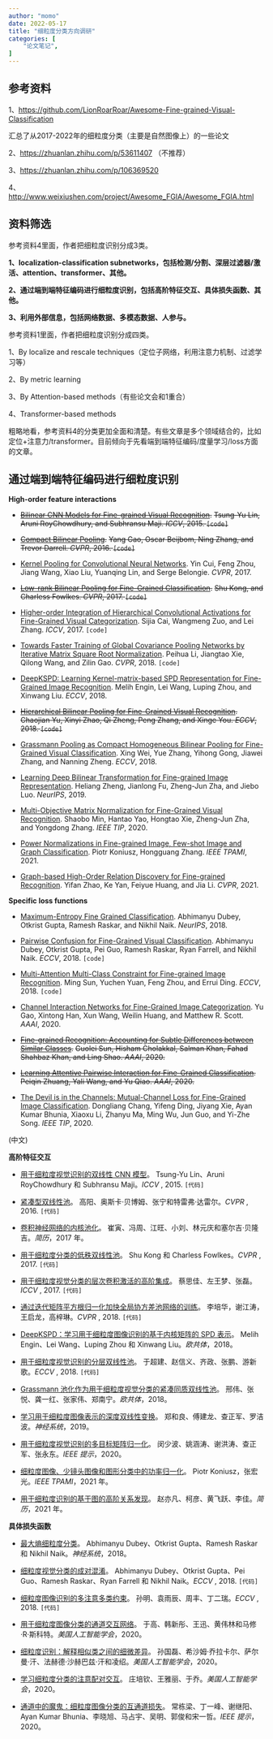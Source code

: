 ```yaml
---
author: "momo"
date: 2022-05-17
title: "细粒度分类方向调研"
categories: [
    "论文笔记",
]
---
```


## 参考资料

1、https://github.com/LionRoarRoar/Awesome-Fine-grained-Visual-Classification

汇总了从2017-2022年的细粒度分类（主要是自然图像上）的一些论文

2、https://zhuanlan.zhihu.com/p/53611407 （不推荐）

3、https://zhuanlan.zhihu.com/p/106369520

4、http://www.weixiushen.com/project/Awesome_FGIA/Awesome_FGIA.html

## 资料筛选

参考资料4里面，作者把细粒度识别分成3类。

**1、localization-classification subnetworks，包括检测/分割、深层过滤器/激活、attention、transformer、其他。**

**2、通过端到端特征编码进行细粒度识别，包括高阶特征交互、具体损失函数、其他。**

**3、利用外部信息，包括网络数据、多模态数据、人参与。**

参考资料1里面，作者把细粒度识别分成四类。

1、By localize and rescale techniques（定位子网络，利用注意力机制、过滤学习等）

2、By metric learning

3、By Attention-based methods（有些论文会和1重合）

4、Transformer-based methods

粗略地看，参考资料4的分类更加全面和清楚。有些文章是多个领域结合的，比如定位+注意力/transformer。目前倾向于先看端到端特征编码/度量学习/loss方面的文章。

## 通过端到端特征编码进行细粒度识别

**High-order feature interactions**

- ~~[Bilinear CNN Models for Fine-grained Visual Recognition](http://vis-www.cs.umass.edu/bcnn/docs/bcnn_iccv15.pdf).~~
  ~~Tsung-Yu Lin, Aruni RoyChowdhury, and Subhransu Maji. *ICCV*, 2015. `[code]`~~

- ~~[Compact Bilinear Pooling](https://people.eecs.berkeley.edu/~yg/papers/compact_bilinear.pdf).~~
  ~~Yang Gao, Oscar Beijbom, Ning Zhang, and Trevor Darrell. *CVPR*, 2016. `[code]`~~

- [Kernel Pooling for Convolutional Neural Networks](https://vision.cornell.edu/se3/wp-content/uploads/2017/04/cui2017cvpr.pdf).
  Yin Cui, Feng Zhou, Jiang Wang, Xiao Liu, Yuanqing Lin, and Serge Belongie. *CVPR*, 2017.

- ~~[Low-rank Bilinear Pooling for Fine-Grained Classification](http://openaccess.thecvf.com/content_cvpr_2017/papers/Kong_Low-Rank_Bilinear_Pooling_CVPR_2017_paper.pdf).~~
  ~~Shu Kong, and Charless Fowlkes. *CVPR*, 2017. `[code]`~~

- [Higher-order Integration of Hierarchical Convolutional Activations for Fine-Grained Visual Categorization](http://azadproject.ir/wp-content/uploads/2014/07/2017-Higher-order-Integration-of-Hierarchical-Convolutional-Activations-for-Fine-grained.pdf).
  Sijia Cai, Wangmeng Zuo, and Lei Zhang. *ICCV*, 2017. `[code]`

- [Towards Faster Training of Global Covariance Pooling Networks by Iterative Matrix Square Root Normalization](http://openaccess.thecvf.com/content_cvpr_2018/papers/Li_Towards_Faster_Training_CVPR_2018_paper.pdf).
  Peihua Li, Jiangtao Xie, Qilong Wang, and Zilin Gao. *CVPR*, 2018. `[code]`

- [DeepKSPD: Learning Kernel-matrix-based SPD Representation for Fine-Grained Image Recognition](http://openaccess.thecvf.com/content_ECCV_2018/papers/Melih_Engin_DeepKSPD_Learning_Kernel-matrix-based_ECCV_2018_paper.pdf).
  Melih Engin, Lei Wang, Luping Zhou, and Xinwang Liu. *ECCV*, 2018.

- ~~[Hierarchical Bilinear Pooling for Fine-Grained Visual Recognition](http://openaccess.thecvf.com/content_ECCV_2018/papers/Chaojian_Yu_Hierarchical_Bilinear_Pooling_ECCV_2018_paper.pdf).~~
  ~~Chaojian Yu, Xinyi Zhao, Qi Zheng, Peng Zhang, and Xinge You. *ECCV*, 2018. `[code]`~~

- [Grassmann Pooling as Compact Homogeneous Bilinear Pooling for Fine-Grained Visual Classification](http://openaccess.thecvf.com/content_ECCV_2018/papers/Xing_Wei_Grassmann_Pooling_for_ECCV_2018_paper.pdf).
  Xing Wei, Yue Zhang, Yihong Gong, Jiawei Zhang, and Nanning Zheng. *ECCV*, 2018.

- [Learning Deep Bilinear Transformation for Fine-grained Image Representation](http://papers.nips.cc/paper/8680-learning-deep-bilinear-transformation-for-fine-grained-image-representation.pdf).
  Heliang Zheng, Jianlong Fu, Zheng-Jun Zha, and Jiebo Luo. *NeurIPS*, 2019.

- [Multi-Objective Matrix Normalization for Fine-Grained Visual Recognition](https://ieeexplore.ieee.org/stamp/stamp.jsp?tp=&arnumber=9027108).
  Shaobo Min, Hantao Yao, Hongtao Xie, Zheng-Jun Zha, and Yongdong Zhang. *IEEE TIP*, 2020.

- [Power Normalizations in Fine-grained Image, Few-shot Image and Graph Classification](https://arxiv.org/pdf/2012.13975.pdf).
  Piotr Koniusz, Hongguang Zhang. *IEEE TPAMI*, 2021.

- [Graph-based High-Order Relation Discovery for Fine-grained Recognition](https://openaccess.thecvf.com/content/CVPR2021/papers/Zhao_Graph-Based_High-Order_Relation_Discovery_for_Fine-Grained_Recognition_CVPR_2021_paper.pdf).
  Yifan Zhao, Ke Yan, Feiyue Huang, and Jia Li. *CVPR*, 2021.

**Specific loss functions**

- [Maximum-Entropy Fine Grained Classification](https://papers.nips.cc/paper/7344-maximum-entropy-fine-grained-classification).
  Abhimanyu Dubey, Otkrist Gupta, Ramesh Raskar, and Nikhil Naik. *NeurIPS*, 2018.

- [Pairwise Confusion for Fine-Grained Visual Classification](https://openaccess.thecvf.com/content_ECCV_2018/papers/Abhimanyu_Dubey_Improving_Fine-Grained_Visual_ECCV_2018_paper.pdf).
  Abhimanyu Dubey, Otkrist Gupta, Pei Guo, Ramesh Raskar, Ryan Farrell, and Nikhil Naik. *ECCV*, 2018. `[code]`

- [Multi-Attention Multi-Class Constraint for Fine-grained Image Recognition](http://openaccess.thecvf.com/content_ECCV_2018/papers/Ming_Sun_Multi-Attention_Multi-Class_Constraint_ECCV_2018_paper.pdf).
  Ming Sun, Yuchen Yuan, Feng Zhou, and Errui Ding. *ECCV*, 2018. `[code]`

- [Channel Interaction Networks for Fine-Grained Image Categorization](https://arxiv.org/pdf/2003.05235.pdf).
  Yu Gao, Xintong Han, Xun Wang, Weilin Huang, and Matthew R. Scott. *AAAI*, 2020.

- ~~[Fine-grained Recognition: Accounting for Subtle Differences between Similar Classes](https://arxiv.org/pdf/1912.06842v1.pdf).~~
  ~~Guolei Sun, Hisham Cholakkal, Salman Khan, Fahad Shahbaz Khan, and Ling Shao. *AAAI*, 2020.~~

- ~~[Learning Attentive Pairwise Interaction for Fine-Grained Classification](https://arxiv.org/pdf/2002.10191.pdf).~~
  ~~Peiqin Zhuang, Yali Wang, and Yu Qiao. *AAAI*, 2020.~~

- [The Devil is in the Channels: Mutual-Channel Loss for Fine-Grained Image Classification](https://ieeexplore.ieee.org/stamp/stamp.jsp?tp=&arnumber=9005389).
  Dongliang Chang, Yifeng Ding, Jiyang Xie, Ayan Kumar Bhunia, Xiaoxu Li, Zhanyu Ma, Ming Wu, Jun Guo, and Yi-Zhe Song. *IEEE TIP*, 2020.

(中文)

**高阶特征交互**

- [用于细粒度视觉识别的双线性 CNN 模型](http://vis-www.cs.umass.edu/bcnn/docs/bcnn_iccv15.pdf)。
  Tsung-Yu Lin、Aruni RoyChowdhury 和 Subhransu Maji。*ICCV* , 2015. `[代码]`

- [紧凑型双线性池](https://people.eecs.berkeley.edu/~yg/papers/compact_bilinear.pdf)。
  高阳、奥斯卡·贝博姆、张宁和特雷弗·达雷尔。*CVPR* , 2016. `[代码]`

- [卷积神经网络的内核池化](https://vision.cornell.edu/se3/wp-content/uploads/2017/04/cui2017cvpr.pdf)。
  崔寅、冯周、江旺、小刘、林元庆和塞尔吉·贝隆吉。*简历*，2017 年。

- [用于细粒度分类的低秩双线性池](http://openaccess.thecvf.com/content_cvpr_2017/papers/Kong_Low-Rank_Bilinear_Pooling_CVPR_2017_paper.pdf)。
  Shu Kong 和 Charless Fowlkes。*CVPR* , 2017. `[代码]`

- [用于细粒度视觉分类的层次卷积激活的高阶集成](http://azadproject.ir/wp-content/uploads/2014/07/2017-Higher-order-Integration-of-Hierarchical-Convolutional-Activations-for-Fine-grained.pdf)。
  蔡思佳、左王梦、张磊。*ICCV* , 2017. `[代码]`

- [通过迭代矩阵平方根归一化加快全局协方差池网络的训练](http://openaccess.thecvf.com/content_cvpr_2018/papers/Li_Towards_Faster_Training_CVPR_2018_paper.pdf)。
  李培华，谢江涛，王启龙，高梓琳。*CVPR* , 2018. `[代码]`

- [DeepKSPD：学习用于细粒度图像识别的基于内核矩阵的 SPD 表示](http://openaccess.thecvf.com/content_ECCV_2018/papers/Melih_Engin_DeepKSPD_Learning_Kernel-matrix-based_ECCV_2018_paper.pdf)。
  Melih Engin、Lei Wang、Luping Zhou 和 Xinwang Liu。*欧共体*，2018。

- [用于细粒度视觉识别的分层双线性池](http://openaccess.thecvf.com/content_ECCV_2018/papers/Chaojian_Yu_Hierarchical_Bilinear_Pooling_ECCV_2018_paper.pdf)。
  于超建、赵信义、齐政、张鹏、游新歌。*ECCV* , 2018. `[代码]`

- [Grassmann 池化作为用于细粒度视觉分类的紧凑同质双线性池](http://openaccess.thecvf.com/content_ECCV_2018/papers/Xing_Wei_Grassmann_Pooling_for_ECCV_2018_paper.pdf)。
  邢伟、张悦、龚一红、张家伟、郑南宁。*欧共体*，2018。

- [学习用于细粒度图像表示的深度双线性变换](http://papers.nips.cc/paper/8680-learning-deep-bilinear-transformation-for-fine-grained-image-representation.pdf)。
  郑和良、傅建龙、查正军、罗洁波。*神经系统*，2019。

- [用于细粒度视觉识别的多目标矩阵归一化](https://ieeexplore.ieee.org/stamp/stamp.jsp?tp=&arnumber=9027108)。
  闵少波、姚涵涛、谢洪涛、查正军、张永东。*IEEE 提示*，2020。

- [细粒度图像、少镜头图像和图形分类中的功率归一化](https://arxiv.org/pdf/2012.13975.pdf)。
  Piotr Koniusz，张宏光。*IEEE TPAMI*，2021 年。

- [用于细粒度识别的基于图的高阶关系发现](https://openaccess.thecvf.com/content/CVPR2021/papers/Zhao_Graph-Based_High-Order_Relation_Discovery_for_Fine-Grained_Recognition_CVPR_2021_paper.pdf)。
  赵亦凡、柯彦、黄飞跃、李佳。*简历*，2021 年。

**具体损失函数**

- [最大熵细粒度分类](https://papers.nips.cc/paper/7344-maximum-entropy-fine-grained-classification)。
  Abhimanyu Dubey、Otkrist Gupta、Ramesh Raskar 和 Nikhil Naik。*神经系统*，2018。

- [细粒度视觉分类的成对混淆](https://openaccess.thecvf.com/content_ECCV_2018/papers/Abhimanyu_Dubey_Improving_Fine-Grained_Visual_ECCV_2018_paper.pdf)。
  Abhimanyu Dubey、Otkrist Gupta、Pei Guo、Ramesh Raskar、Ryan Farrell 和 Nikhil Naik。*ECCV* , 2018. `[代码]`

- [细粒度图像识别的多注意多类约束](http://openaccess.thecvf.com/content_ECCV_2018/papers/Ming_Sun_Multi-Attention_Multi-Class_Constraint_ECCV_2018_paper.pdf)。
  孙明、袁雨辰、周丰、丁二瑞。*ECCV* , 2018. `[代码]`

- [用于细粒度图像分类的通道交互网络](https://arxiv.org/pdf/2003.05235.pdf)。
  于高、韩新彤、王迅、黄伟林和马修·R·斯科特。*美国人工智能学会*，2020。

- [细粒度识别：解释相似类之间的细微差异](https://arxiv.org/pdf/1912.06842v1.pdf)。
  孙国磊、希沙姆·乔拉卡尔、萨尔曼·汗、法赫德·沙赫巴兹·汗和凌绍。*美国人工智能学会*，2020。

- [学习细粒度分类的注意配对交互](https://arxiv.org/pdf/2002.10191.pdf)。
  庄培钦、王雅丽、于乔。*美国人工智能学会*，2020。

- [通道中的魔鬼：细粒度图像分类的互通道损失](https://ieeexplore.ieee.org/stamp/stamp.jsp?tp=&arnumber=9005389)。
  常栋梁、丁一峰、谢继阳、Ayan Kumar Bhunia、李晓旭、马占宇、吴明、郭俊和宋一哲。*IEEE 提示*，2020。







